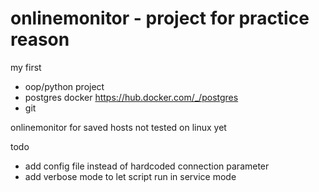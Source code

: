 # onlinemonitor - project for practice reason

my first 
- oop/python project 
- postgres docker https://hub.docker.com/_/postgres
- git

onlinemonitor for saved hosts
not tested on linux yet

todo
- add config file instead of hardcoded connection parameter
- add verbose mode to let script run in service mode